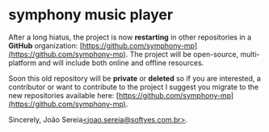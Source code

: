 # symphony music player

After a long hiatus, the project is now **restarting** in other repositories in a **GitHub** organization: [https://github.com/symphony-mp](https://github.com/symphony-mp). The project will be open-source, multi-platform and will include both online and offline resources.

Soon this old repository will be **private** or **deleted** so if you are interested, a contributor or want to contribute to the project I suggest you migrate to the new repositories available here: [https://github.com/symphony-mp](https://github.com/symphony-mp).

Sincerely, João Sereia[\<joao.sereia@softyes.com.br\>](mailto:joao.sereia@softyes.com.br).
